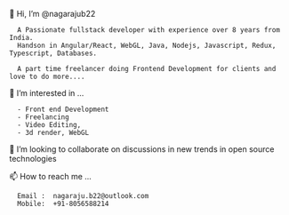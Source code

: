 👋 Hi, I’m @nagarajub22
      
      A Passionate fullstack developer with experience over 8 years from India.
      Handson in Angular/React, WebGL, Java, Nodejs, Javascript, Redux, Typescript, Databases.
      
      A part time freelancer doing Frontend Development for clients and love to do more....
      
👀 I’m interested in ...

      - Front end Development
      - Freelancing
      - Video Editing,
      - 3d render, WebGL      
      
💞️ I’m looking to collaborate on discussions in new trends in open source technologies     
    
📫 How to reach me ...
      
      Email :  nagaraju.b22@outlook.com
      Mobile:  +91-8056588214

<!---
nagarajub22/nagarajub22 is a ✨ special ✨ repository because its `README.md` (this file) appears on your GitHub profile.
You can click the Preview link to take a look at your changes.
--->
